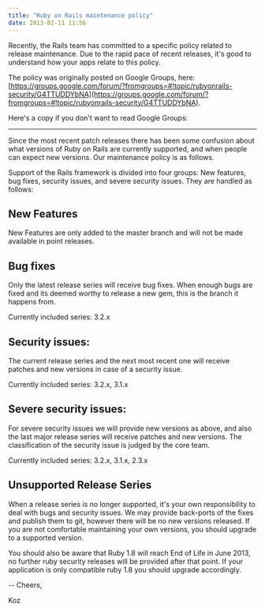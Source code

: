 ```yaml
---
title: "Ruby on Rails maintenance policy"
date: 2013-02-11 11:56
---
```


Recently, the Rails team has committed to a specific policy related to release
maintenance. Due to the rapid pace of recent releases, it's good to understand
how your apps relate to this policy.

The policy was originally posted on Google Groups, here: [https://groups.google.com/forum/?fromgroups=#!topic/rubyonrails-security/G4TTUDDYbNA](https://groups.google.com/forum/?fromgroups=#!topic/rubyonrails-security/G4TTUDDYbNA).

Here's a copy if you don't want to read Google Groups:

----------------------

Since the most recent patch releases there has been some confusion about what versions of Ruby on Rails are currently supported, and when people can expect new versions.  Our maintenance policy is as follows. 

Support of the Rails framework is divided into four groups: New features, bug fixes, security issues, and severe security issues.  They are handled as follows:

## New Features

New Features are only added to the master branch and will not be made available in point releases.

## Bug fixes

Only the latest release series will receive bug fixes. When enough bugs are fixed and its deemed worthy to release a new gem, this is the branch it happens from.

Currently included series: 3.2.x

## Security issues:

The current release series and the next most recent one will receive patches and new versions in case of a security issue. 

Currently included series: 3.2.x, 3.1.x

## Severe security issues:

For severe security issues we will provide new versions as above, and also the last major release series will receive patches and new versions. The classification of the security issue is judged by the core team.

Currently included series: 3.2.x, 3.1.x, 2.3.x

## Unsupported Release Series

When a release series is no longer supported, it's your own responsibility to deal with bugs and security issues.  We may provide back-ports of the fixes and publish them to git, however there will be no new versions released.  If you are not comfortable maintaining your own versions, you should upgrade to a supported version.

You should also be aware that Ruby 1.8 will reach End of Life in June 2013, no further ruby security releases will be provided after that point.  If your application is only compatible ruby 1.8 you should upgrade accordingly.


-- 
Cheers,

Koz

